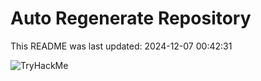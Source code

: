 # Auto Regenerate Repository

This README was last updated: 2024-12-07 00:42:31

 ![TryHackMe](https://tryhackme.com/badge/533634)